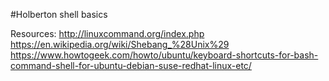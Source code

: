 #Holberton shell basics

Resources:
http://linuxcommand.org/index.php
https://en.wikipedia.org/wiki/Shebang_%28Unix%29
https://www.howtogeek.com/howto/ubuntu/keyboard-shortcuts-for-bash-command-shell-for-ubuntu-debian-suse-redhat-linux-etc/
